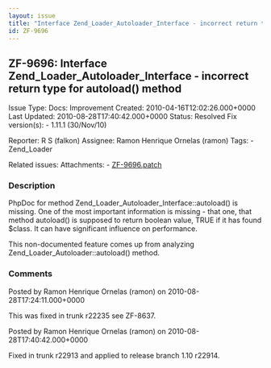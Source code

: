 ```yaml
---
layout: issue
title: "Interface Zend_Loader_Autoloader_Interface - incorrect return type for autoload() method"
id: ZF-9696
---
```


ZF-9696: Interface Zend\_Loader\_Autoloader\_Interface - incorrect return type for autoload() method
----------------------------------------------------------------------------------------------------

 Issue Type: Docs: Improvement Created: 2010-04-16T12:02:26.000+0000 Last Updated: 2010-08-28T17:40:42.000+0000 Status: Resolved Fix version(s): - 1.11.1 (30/Nov/10)
 
 Reporter:  R S (falkon)  Assignee:  Ramon Henrique Ornelas (ramon)  Tags: - Zend\_Loader
 
 Related issues: 
 Attachments: - [ZF-9696.patch](/issues/secure/attachment/13096/ZF-9696.patch)
 
### Description

PhpDoc for method Zend\_Loader\_Autoloader\_Interface::autoload() is missing. One of the most important information is missing - that one, that method autoload() is supposed to return boolean value, TRUE if it has found $class. It can have significant influence on performance.

This non-documented feature comes up from analyzing Zend\_Loader\_Autoloader::autoload() method.

 

 

### Comments

Posted by Ramon Henrique Ornelas (ramon) on 2010-08-28T17:24:11.000+0000

This was fixed in trunk r22235 see ZF-8637.

 

 

Posted by Ramon Henrique Ornelas (ramon) on 2010-08-28T17:40:42.000+0000

Fixed in trunk r22913 and applied to release branch 1.10 r22914.

 

 